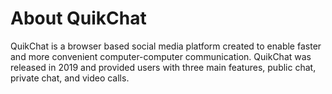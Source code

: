 # About QuikChat
QuikChat is a browser based social media platform created to enable faster and more convenient computer-computer communication. QuikChat was released in 2019 and provided users with three main features, public chat, private chat, and video calls. 
